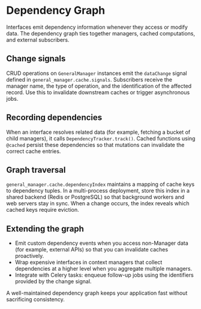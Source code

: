 # Dependency Graph

Interfaces emit dependency information whenever they access or modify data. The dependency graph ties together managers, cached computations, and external subscribers.

## Change signals

CRUD operations on `GeneralManager` instances emit the `dataChange` signal defined in `general_manager.cache.signals`. Subscribers receive the manager name, the type of operation, and the identification of the affected record. Use this to invalidate downstream caches or trigger asynchronous jobs.

## Recording dependencies

When an interface resolves related data (for example, fetching a bucket of child managers), it calls `DependencyTracker.track()`. Cached functions using `@cached` persist these dependencies so that mutations can invalidate the correct cache entries.

## Graph traversal

`general_manager.cache.dependencyIndex` maintains a mapping of cache keys to dependency tuples. In a multi-process deployment, store this index in a shared backend (Redis or PostgreSQL) so that background workers and web servers stay in sync. When a change occurs, the index reveals which cached keys require eviction.

## Extending the graph

- Emit custom dependency events when you access non-Manager data (for example, external APIs) so that you can invalidate caches proactively.
- Wrap expensive interfaces in context managers that collect dependencies at a higher level when you aggregate multiple managers.
- Integrate with Celery tasks: enqueue follow-up jobs using the identifiers provided by the change signal.

A well-maintained dependency graph keeps your application fast without sacrificing consistency.

